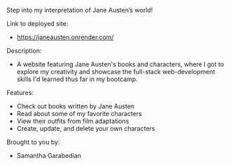 Step into my interpretation of Jane Austen’s world!

Link to deployed site:

- https://janeausten.onrender.com/

Description:

- A website featuring Jane Austen's books and characters, where I got to explore my creativity and showcase the full-stack web-development skills I'd learned thus far in my bootcamp.

Features:

- Check out books written by Jane Austen
- Read about some of my favorite characters
- View their outfits from film adaptations
- Create, update, and delete your own characters

Brought to you by:

- Samantha Garabedian
